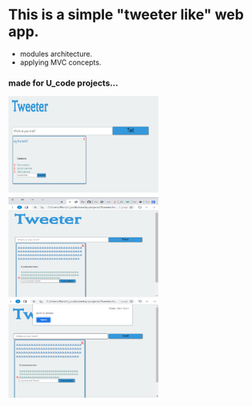 # This is a simple "tweeter like" web app.

- modules architecture.
- applying MVC concepts.

### made for U_code projects...

<img src="1.png" width="300" height="200" >
<img src="2.png" width="300" height="200" >
<img src="3.png" width="300" height="200" >
